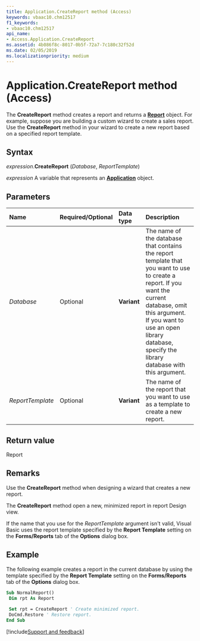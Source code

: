 ```yaml
---
title: Application.CreateReport method (Access)
keywords: vbaac10.chm12517
f1_keywords:
- vbaac10.chm12517
api_name:
- Access.Application.CreateReport
ms.assetid: 4b086f8c-8017-0b5f-72a7-7c180c32f52d
ms.date: 02/05/2019
ms.localizationpriority: medium
---
```



# Application.CreateReport method (Access)

The **CreateReport** method creates a report and returns a **[Report](Access.Report.md)** object. For example, suppose you are building a custom wizard to create a sales report. Use the **CreateReport** method in your wizard to create a new report based on a specified report template.


## Syntax

_expression_.**CreateReport** (_Database_, _ReportTemplate_)

_expression_ A variable that represents an **[Application](Access.Application.md)** object.


## Parameters

|Name|Required/Optional|Data type|Description|
|:-----|:-----|:-----|:-----|
| _Database_|Optional|**Variant**|The name of the database that contains the report template that you want to use to create a report. If you want the current database, omit this argument. If you want to use an open library database, specify the library database with this argument.|
| _ReportTemplate_|Optional|**Variant**| The name of the report that you want to use as a template to create a new report.|

## Return value

Report


## Remarks

Use the **CreateReport** method when designing a wizard that creates a new report.

The **CreateReport** method open a new, minimized report in report Design view.

If the name that you use for the _ReportTemplate_ argument isn't valid, Visual Basic uses the report template specified by the **Report Template** setting on the **Forms/Reports** tab of the **Options** dialog box.


## Example

The following example creates a report in the current database by using the template specified by the **Report Template** setting on the **Forms/Reports** tab of the **Options** dialog box.


```vb
Sub NormalReport() 
 Dim rpt As Report 
 
 Set rpt = CreateReport ' Create minimized report. 
 DoCmd.Restore ' Restore report. 
End Sub
```




[!include[Support and feedback](~/includes/feedback-boilerplate.md)]
